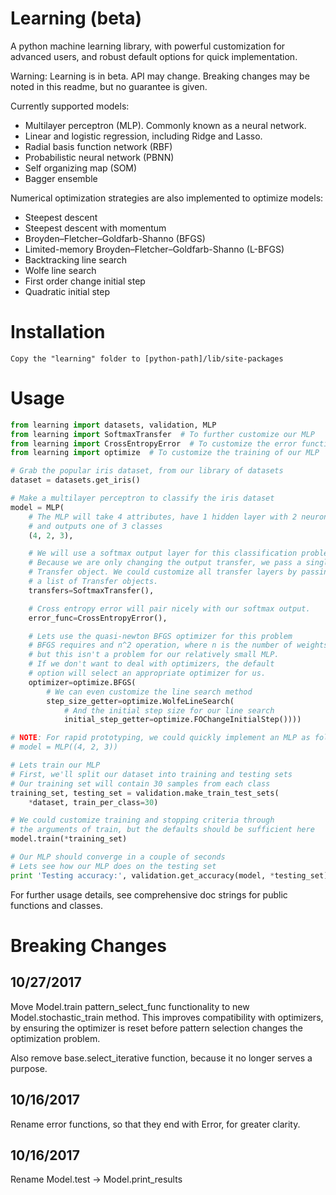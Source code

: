 # Learning (beta)
A python machine learning library, with powerful customization for advanced users, and robust default options for quick implementation.

Warning: Learning is in beta. API may change. Breaking changes may be noted in this readme, but no guarantee is given.

Currently supported models:

* Multilayer perceptron (MLP). Commonly known as a neural network.
* Linear and logistic regression, including Ridge and Lasso.
* Radial basis function network (RBF)
* Probabilistic neural network (PBNN)
* Self organizing map (SOM)
* Bagger ensemble

Numerical optimization strategies are also implemented to optimize models:

* Steepest descent
* Steepest descent with momentum
* Broyden–Fletcher–Goldfarb-Shanno (BFGS)
* Limited-memory Broyden–Fletcher–Goldfarb-Shanno (L-BFGS)
* Backtracking line search
* Wolfe line search
* First order change initial step
* Quadratic initial step

# Installation
    Copy the "learning" folder to [python-path]/lib/site-packages

# Usage
```python
from learning import datasets, validation, MLP
from learning import SoftmaxTransfer  # To further customize our MLP
from learning import CrossEntropyError  # To customize the error function of our MLP
from learning import optimize  # To customize the training of our MLP

# Grab the popular iris dataset, from our library of datasets
dataset = datasets.get_iris()

# Make a multilayer perceptron to classify the iris dataset
model = MLP(
    # The MLP will take 4 attributes, have 1 hidden layer with 2 neurons,
    # and outputs one of 3 classes
    (4, 2, 3),

    # We will use a softmax output layer for this classification problem
    # Because we are only changing the output transfer, we pass a single
    # Transfer object. We could customize all transfer layers by passing
    # a list of Transfer objects.
    transfers=SoftmaxTransfer(),

    # Cross entropy error will pair nicely with our softmax output.
    error_func=CrossEntropyError(),

    # Lets use the quasi-newton BFGS optimizer for this problem
    # BFGS requires and n^2 operation, where n is the number of weights,
    # but this isn't a problem for our relatively small MLP.
    # If we don't want to deal with optimizers, the default
    # option will select an appropriate optimizer for us.
    optimizer=optimize.BFGS(
        # We can even customize the line search method
        step_size_getter=optimize.WolfeLineSearch(
            # And the initial step size for our line search
            initial_step_getter=optimize.FOChangeInitialStep())))

# NOTE: For rapid prototyping, we could quickly implement an MLP as follows
# model = MLP((4, 2, 3))

# Lets train our MLP
# First, we'll split our dataset into training and testing sets
# Our training set will contain 30 samples from each class
training_set, testing_set = validation.make_train_test_sets(
    *dataset, train_per_class=30)

# We could customize training and stopping criteria through
# the arguments of train, but the defaults should be sufficient here
model.train(*training_set)

# Our MLP should converge in a couple of seconds
# Lets see how our MLP does on the testing set
print 'Testing accuracy:', validation.get_accuracy(model, *testing_set)
```

For further usage details, see comprehensive doc strings for public functions and classes.

# Breaking Changes
## 10/27/2017
Move Model.train pattern\_select\_func functionality to new Model.stochastic\_train method.
This improves compatibility with optimizers, by ensuring the optimizer is reset before pattern selection changes the optimization problem.

Also remove base.select_iterative function, because it no longer serves a purpose.

## 10/16/2017
Rename error functions, so that they end with Error, for greater clarity.

## 10/16/2017
Rename Model.test -> Model.print_results